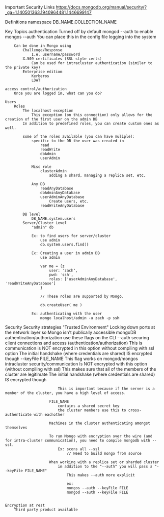 Important Security Links
	https://docs.mongodb.org/manual/security/?_ga=1.140501363.1940964481.1446699147

Definitions
	namespace
		DB_NAME.COLLECTION_NAME

Key Topics
	authentication
		Turned off by default
			mongod --auth to enable
			mongos --auth
				You can place this in the config file
		logging into the system


		Can be done in Mongo using
			Challenge/Response
				I.e. username/password
			X.509 certificates (SSL style certs)
				Can be used for intracluster authentication (similar to the private key)
			Enterprise edition
				Kerberos
				LDAT

	access control/authorization
		Once you are logged in, what can you do?

	Users
		Roles
			The localhost exception
				This exception (on this connection) only allows for the creation of the first user on the admin DB
			In addition to predefined roles, you can create custom ones as well.

			some of the roles available (you can have muliple):
				specific to the DB the user was created in
					read
					readWrite
					dbAdmin
					userAdmin

				Misc role
					clusterAdmin
						adding a shard, managing a replica set, etc.

				Any DB
					readAnyDatabase
					dbAdminAnyDatabase
					userAdminAnyDatabase
						Create users, etc.
					readWriteAnyDatabase

			DB level
				DB_NAME.system.users
			Server/Cluster Level
				"admin" db

				Ex: to find users for server/cluster
					use admin
					db.system.users.find()
				
				Ex: Creating a user in admin DB
					use admin

					var me = {z
						user: 'zach',
						pwd: 'ssh',
						roles: ['userAdminAnyDatabase', 'readWriteAnyDatabase']
					}

					// These roles are supported by Mongo.
					
					db.createUser( me )

				Ex: authenticating with the user
					mongo localhost/admin -u zach -p ssh


Security
	Security strategies
		"Trusted Environment"
			Locking down ports at the network layer so Mongo isn't publically accessible
		mongoDB authentication/authorization
			use these flags on the CLI
				--auth
					securing client connections and access
					(authentication/authorization)
					This is communication is NOT encrypted in this option without compiling with ssl option
						The initial handshake (where credentials are shared) IS encrypted though
				--keyFile FILE_NAME
					This flag works on mongod/mongos
					intracluster security/communication
						Is NOT encrypted with this option (without compiling with ssl)
						This makes sure that all of the members of the cluster are legitimate
							The initial handshake (where credentials are shared) IS encrypted though

							This is important because if the server is a member of the cluster, you have a high level of access.

						FILE_NAME
							contains a shared secret key
							the cluster members use this to cross-authenticate with eachother

						Machines in the cluster authenticating amongst themselves

						To run Mongo with encryption over the wire (and for intra-cluster communication), you need to compile mongodb with --ssl.
							Ex: scons all --ssl
								// Need to build mongo from source

						When working with a replica set or sharded cluster
							in addition to the "--auth" you will pass a "--keyFile FILE_NAME"
								This makes --auth more explicit

								ex:
								mongos --auth --keyFile FILE
								mongod --auth --keyFile FILE

								
	Encryption at rest
		Third party product available
